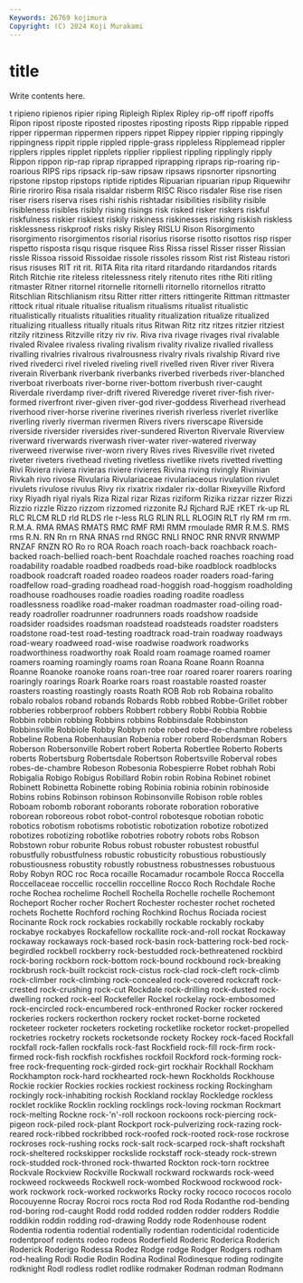 ```yaml
---
Keywords: 26769 kojimura
Copyright: (C) 2024 Koji Murakami
---
```


# title

Write contents here.



t ripieno ripienos ripier riping Ripleigh Riplex
Ripley rip-off ripoff ripoffs Ripon ripost riposte riposted ripostes riposting
riposts Ripp rippable ripped ripper ripperman rippermen rippers rippet Rippey
rippier ripping rippingly rippingness rippit ripple rippled ripple-grass rippleless Ripplemead
rippler ripplers ripples ripplet ripplets ripplier rippliest rippling ripplingly ripply
Rippon rippon rip-rap riprap riprapped riprapping ripraps rip-roaring rip-roarious RIPS
rips ripsack rip-saw ripsaw ripsaws ripsnorter ripsnorting ripstone ripstop ripstops
riptide riptides Ripuarian ripuarian ripup Riquewihr Ririe riroriro Risa risala
risaldar risberm RISC Risco risdaler Rise rise risen riser risers
riserva rises rishi rishis rishtadar risibilities risibility risible risibleness risibles
risibly rising risings risk risked risker riskers riskful riskfulness riskier
riskiest riskily riskiness riskinesses risking riskish riskless risklessness riskproof risks
risky Risley RISLU Rison Risorgimento risorgimento risorgimentos risorial risorius risorse
risotto risottos risp risper rispetto risposta risqu risque risquee Riss
Rissa rissel Risser risser Rissian rissle Rissoa rissoid Rissoidae rissole
rissoles rissom Rist rist Risteau ristori risus risuses RIT rit
rit. RITA Rita rita ritard ritardando ritardandos ritards Ritch Ritchie
rite riteless ritelessness ritely ritenuto rites rithe Riti ritling ritmaster
Ritner ritornel ritornelle ritornelli ritornello ritornellos ritratto Ritschlian Ritschlianism ritsu
Ritter ritter ritters rittingerite Rittman rittmaster rittock ritual rituale ritualise
ritualism ritualisms ritualist ritualistic ritualistically ritualists ritualities rituality ritualization ritualize
ritualized ritualizing ritualless ritually rituals ritus Ritwan Ritz ritz ritzes
ritzier ritziest ritzily ritziness Ritzville ritzy riv riv. Riva riva
rivage rivages rival rivalable rivaled Rivalee rivaless rivaling rivalism rivality
rivalize rivalled rivalless rivalling rivalries rivalrous rivalrousness rivalry rivals rivalship
Rivard rive rived rivederci rivel riveled riveling rivell rivelled riven
River river Rivera riverain Riverbank riverbank riverbanks riverbed riverbeds river-blanched
riverboat riverboats river-borne river-bottom riverbush river-caught Riverdale riverdamp river-drift rivered
Riveredge riveret river-fish river-formed riverfront river-given river-god river-goddess Riverhead riverhead
riverhood river-horse riverine riverines riverish riverless riverlet riverlike riverling riverly
riverman rivermen Rivers rivers riverscape Riverside riverside riversider riversides river-sundered
Riverton Rivervale Riverview riverward riverwards riverwash river-water river-watered riverway riverweed
riverwise river-worn rivery Rives rives Rivesville rivet riveted riveter riveters
rivethead riveting rivetless rivetlike rivets rivetted rivetting Rivi Riviera riviera
rivieras riviere rivieres Rivina riving rivingly Rivinian Rivkah rivo rivose
Rivularia Rivulariaceae rivulariaceous rivulation rivulet rivulets rivulose rivulus Rivy rix
rixatrix rixdaler rix-dollar Rixeyville Rixford rixy Riyadh riyal riyals Riza
Rizal rizar Rizas riziform Rizika rizzar rizzer Rizzi Rizzio rizzle
Rizzo rizzom rizzomed rizzonite RJ Rjchard RJE rKET rk-up RL
RLC RLCM RLD rld RLDS rle r-less RLG RLIN RLL
RLOGIN RLT rly RM rm rm. R.M.A. RMA RMAS RMATS
RMC RMF RMI RMM rmoulade RMR R.M.S. RMS rms R.N.
RN Rn rn RNA RNAS rnd RNGC RNLI RNOC RNR
RNVR RNWMP RNZAF RNZN RO Ro ro ROA Roach roach
roach-back roachback roach-backed roach-bellied roach-bent Roachdale roached roaches roaching road
roadability roadable roadbed roadbeds road-bike roadblock roadblocks roadbook roadcraft roaded
roadeo roadeos roader roaders road-faring roadfellow road-grading roadhead road-hoggish road-hoggism
roadholding roadhouse roadhouses roadie roadies roading roadite roadless roadlessness roadlike
road-maker roadman roadmaster road-oiling road-ready roadroller roadrunner roadrunners roads roadshow
roadside roadsider roadsides roadsman roadstead roadsteads roadster roadsters roadstone road-test
road-testing roadtrack road-train roadway roadways road-weary roadweed road-wise roadwise roadwork
roadworks roadworthiness roadworthy roak Roald roam roamage roamed roamer roamers
roaming roamingly roams roan Roana Roane Roann Roanna Roanne Roanoke
roanoke roans roan-tree roar roared roarer roarers roaring roaringly roarings
Roark Roarke roars roast roastable roasted roaster roasters roasting roastingly
roasts Roath ROB Rob rob Robaina robalito robalo robalos roband
robands Robards Robb robbed Robbe-Grillet robber robberies robberproof robbers Robbert
robbery Robbi Robbia Robbie Robbin robbin robbing Robbins robbins Robbinsdale
Robbinston Robbinsville Robbiole Robby Robbyn robe robed robe-de-chambre robeless Robeline
Robena Robenhausian Robenia rober roberd Roberdsman Robers Roberson Robersonville Robert
robert Roberta Robertlee Roberto Roberts roberts Robertsburg Robertsdale Robertson Robertsville
Roberval robes robes-de-chambre Robeson Robesonia Robespierre Robet robhah Robi Robigalia
Robigo Robigus Robillard Robin robin Robina Robinet robinet Robinett Robinetta
Robinette robing Robinia robinia robinin robinoside Robins robins Robinson robinson
Robinsonville Robison roble robles Roboam robomb roborant roborants roborate roboration
roborative roborean roboreous robot robot-control robotesque robotian robotic robotics robotism
robotisms robotistic robotization robotize robotized robotizes robotizing robotlike robotries robotry
robots robs Robson Robstown robur roburite Robus robust robuster robustest
robustful robustfully robustfulness robustic robusticity robustious robustiously robustiousness robustity robustly
robustness robustnesses robustuous Roby Robyn ROC roc Roca rocaille Rocamadur
rocambole Rocca Roccella Roccellaceae roccellic roccellin roccelline Rocco Roch Rochdale
Roche roche Rochea rochelime Rochell Rochella Rochelle rochelle Rochemont Rocheport
Rocher rocher Rochert Rochester rochester rochet rocheted rochets Rochette Rochford
roching Rochkind Rochus Rociada rociest Rocinante Rock rock rockabies rockabilly
rockable rockably rockaby rockabye rockabyes Rockafellow rockallite rock-and-roll rockat Rockaway
rockaway rockaways rock-based rock-basin rock-battering rock-bed rock-begirdled rockbell rockberry rock-bestudded
rock-bethreatened rockbird rock-boring rockborn rock-bottom rock-bound rockbound rock-breaking rockbrush rock-built
rockcist rock-cistus rock-clad rock-cleft rock-climb rock-climber rock-climbing rock-concealed rock-covered rockcraft
rock-crested rock-crushing rock-cut Rockdale rock-drilling rock-dusted rock-dwelling rocked rock-eel Rockefeller
Rockel rockelay rock-embosomed rock-encircled rock-encumbered rock-enthroned Rocker rocker rockered rockeries
rockers rockerthon rockery rocket rocket-borne rocketed rocketeer rocketer rocketers rocketing
rocketlike rocketor rocket-propelled rocketries rocketry rockets rocketsonde rockety Rockey rock-faced
Rockfall rockfall rock-fallen rockfalls rock-fast Rockfield rock-fill rock-firm rock-firmed rock-fish
rockfish rockfishes rockfoil Rockford rock-forming rock-free rock-frequenting rock-girded rock-girt rockhair
Rockhall Rockham Rockhampton rock-hard rockhearted rock-hewn Rockholds Rockhouse Rockie rockier
Rockies rockies rockiest rockiness rocking Rockingham rockingly rock-inhabiting rockish Rockland
rocklay Rockledge rockless rocklet rocklike Rocklin rockling rocklings rock-loving rockman
Rockmart rock-melting Rockne rock-'n'-roll rockoon rockoons rock-piercing rock-pigeon rock-piled rock-plant
Rockport rock-pulverizing rock-razing rock-reared rock-ribbed rockribbed rock-roofed rock-rooted rock-rose rockrose
rockroses rock-rushing rocks rock-salt rock-scarped rock-shaft rockshaft rock-sheltered rockskipper rockslide
rockstaff rock-steady rock-strewn rock-studded rock-throned rock-thwarted Rockton rock-torn rocktree Rockvale
Rockview Rockville Rockwall rockward rockwards rock-weed rockweed rockweeds Rockwell rock-wombed
Rockwood rockwood rock-work rockwork rock-worked rockworks Rocky rocky rococo rococos
rocolo Rocouyenne Rocray Rocroi rocs rocta Rod rod Roda Rodanthe
rod-bending rod-boring rod-caught Rodd rodd rodded rodden rodder rodders Roddie
roddikin roddin rodding rod-drawing Roddy rode Rodenhouse rodent Rodentia rodentia
rodential rodentially rodentian rodenticidal rodenticide rodentproof rodents rodeo rodeos Roderfield
Roderic Roderica Roderich Roderick Roderigo Rodessa Rodez Rodge rodge Rodger
Rodgers rodham rod-healing Rodi Rodie Rodin Rodina Rodinal Rodinesque roding
rodingite rodknight Rodl rodless rodlet rodlike rodmaker Rodman rodman Rodmann
